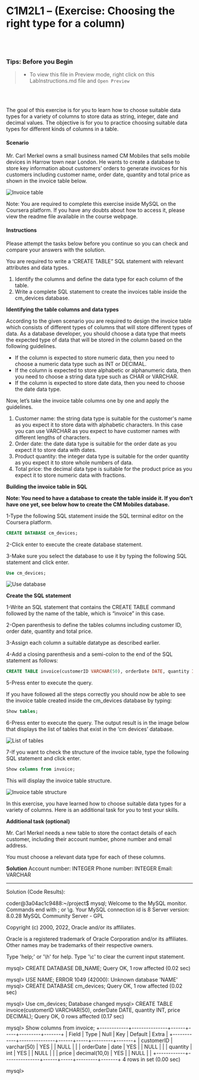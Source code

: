 # C1M2L1 – (Exercise: Choosing the right type for a column)

<br><br>
 ### **Tips: Before you Begin**
> - To view this file in Preview mode, right click on this LabInstructions.md file and `Open Preview`

<br>
<br>

The goal of this exercise is for you to learn how to choose suitable data types for a variety of columns to store data as string, integer, date and decimal values. The objective is for you to practice choosing suitable data types for different kinds of columns in a table.  

#### Scenario
Mr. Carl Merkel owns a small business named CM Mobiles that sells mobile devices in Harrow town near London. He wants to create a database to store key information about customers’ orders to generate invoices for his customers including customer name, order date, quantity and total price as shown in the invoice table below. 

![Invoice table](ChoosingTheRightTypeForAColumnImages/picture1.png)


 
Note: You are required to complete this exercise inside MySQL on the Coursera platform. If you have any doubts about how to access it, please view the readme file available in the course webpage. 

#### Instructions
Please attempt the tasks below before you continue so you can check and compare your answers with the solution.

You are required to write a ‘CREATE TABLE” SQL statement with relevant attributes and data types.

1.	Identify the columns and define the data type for each column of the table.
2.	Write a complete SQL statement to create the invoices table inside the cm_devices database.


**Identifying the table columns and data types**

According to the given scenario you are required to design the invoice table which consists of different types of columns that will store different types of data. As a database developer, you should choose a data type that meets the expected type of data that will be stored in the column based on the following guidelines.

* If the column is expected to store numeric data, then you need to choose a numeric data type such as INT or DECIMAL. 
* If the column is expected to store alphabetic or alphanumeric data, then you need to choose a string data type such as CHAR or VARCHAR. 
* If the column is expected to store date data, then you need to choose the date data type. 

Now, let’s take the invoice table columns one by one and apply the guidelines.

1.	Customer name: the string data type is suitable for the customer's name as you expect it to store data with alphabetic characters. In this case you can use VARCHAR as you expect to have customer names with different lengths of characters.
2.	Order date: the date data type is suitable for the order date as you expect it to store data with dates.
3.	Product quantity: the integer data type is suitable for the order quantity as you expect it to store whole numbers of data.
4.	Total price: the decimal data type is suitable for the product price as you expect it to store numeric data with fractions.


**Building the invoice table in SQL**

**Note: You need to have a database to create the table inside it. If you don’t have one yet, see below how to create the CM Mobiles database.**

1-Type the following SQL statement inside the SQL terminal editor on the Coursera platform.

```SQL
CREATE DATABASE cm_devices; 

```


2-Click enter to execute the create database statement. 

3-Make sure you select the database to use it by typing the following SQL statement and click enter. 

```SQL
Use cm_devices; 

```

![Use database](ChoosingTheRightTypeForAColumnImages/picture2.png)

 
**Create the SQL statement**

1-Write an SQL statement  that contains the CREATE TABLE command followed by the name of the table, which is “invoice” in this case.  

2-Open parenthesis to define the tables columns including customer ID, order date, quantity and total price.  

3-Assign each column a suitable datatype as described earlier. 

4-Add a closing parenthesis and a semi-colon to the end of the SQL statement as follows:

```SQL
CREATE TABLE invoice(customerID VARCHAR(50), orderDate DATE, quantity INT, price DECIMAL);  

```

5-Press enter to execute the query.

If you have followed all the steps correctly you should now be able to see the invoice table created inside the cm_devices database by typing:

```SQL
Show tables;

```

6-Press enter to execute the query. The output result is in the image below that displays the list of tables that exist in the ‘cm devices’ database.  

![List of tables](ChoosingTheRightTypeForAColumnImages/picture3.png)

7-If you want to check the structure of the invoice table, type the following SQL statement and click enter.

```SQL
Show columns from invoice; 

```
 
This will display the invoice table structure.

![Invoice table structure](ChoosingTheRightTypeForAColumnImages/picture4.PNG)

In this exercise, you have learned how to choose suitable data types for a variety of columns.
Here is an additional task for you to test your skills. 


**Additional task (optional)**

Mr. Carl Merkel  needs a new table to store the contact details of each customer, including their account number, phone number and email address. 

You must choose a relevant data type for each of these columns.  



**Solution**
Account number: INTEGER
Phone number: INTEGER
Email: VARCHAR  



------------------------------------------------------------

Solution (Code Results):

coder@3a04ac1c9488:~/project$ mysql;
Welcome to the MySQL monitor.  Commands end with ; or \g.
Your MySQL connection id is 8
Server version: 8.0.28 MySQL Community Server - GPL

Copyright (c) 2000, 2022, Oracle and/or its affiliates.

Oracle is a registered trademark of Oracle Corporation and/or its
affiliates. Other names may be trademarks of their respective
owners.

Type 'help;' or '\h' for help. Type '\c' to clear the current input statement.

mysql> CREATE DATABASE DB_NAME;
Query OK, 1 row affected (0.02 sec)

mysql> USE NAME;
ERROR 1049 (42000): Unknown database 'NAME'
mysql> CREATE DATABASE cm_devices; 
Query OK, 1 row affected (0.02 sec)

mysql> Use cm_devices; 
Database changed
mysql> CREATE TABLE invoice(customerID VARCHAR(50), orderDate DATE, quantity INT, price DECIMAL);
Query OK, 0 rows affected (0.17 sec)

mysql> Show columns from invoice;
+------------+---------------+------+-----+---------+-------+
| Field      | Type          | Null | Key | Default | Extra |
+------------+---------------+------+-----+---------+-------+
| customerID | varchar(50)   | YES  |     | NULL    |       |
| orderDate  | date          | YES  |     | NULL    |       |
| quantity   | int           | YES  |     | NULL    |       |
| price      | decimal(10,0) | YES  |     | NULL    |       |
+------------+---------------+------+-----+---------+-------+
4 rows in set (0.00 sec)

mysql> 

